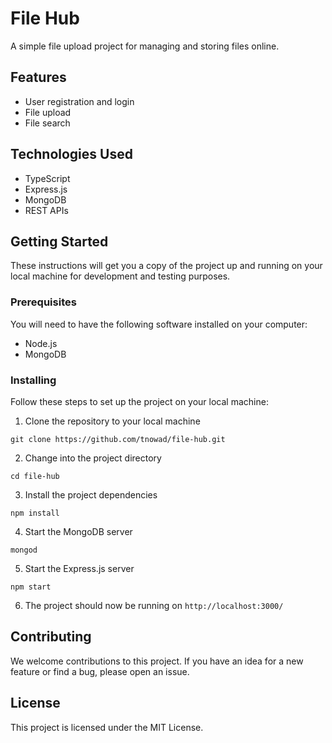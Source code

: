 # File Hub

A simple file upload project for managing and storing files online.

## Features

- User registration and login
- File upload
- File search

## Technologies Used

- TypeScript
- Express.js
- MongoDB
- REST APIs

## Getting Started

These instructions will get you a copy of the project up and running on your local machine for development and testing purposes.

### Prerequisites

You will need to have the following software installed on your computer:

- Node.js
- MongoDB

### Installing

Follow these steps to set up the project on your local machine:

1. Clone the repository to your local machine

```
git clone https://github.com/tnowad/file-hub.git
```

2. Change into the project directory

```
cd file-hub
```

3. Install the project dependencies

```
npm install
```

4. Start the MongoDB server

```
mongod
```

5. Start the Express.js server

```
npm start
```

6. The project should now be running on `http://localhost:3000/`

## Contributing

We welcome contributions to this project. If you have an idea for a new feature or find a bug, please open an issue.

## License

This project is licensed under the MIT License.
